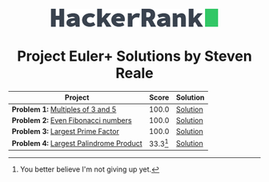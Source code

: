 <!-- Concept and Inspiration by Jerry Balderas ( https://github.com/midnjerry/HackerRank )-->

<p align="center"> <a href = "https://www.hackerrank.com/StevenMReale"><img src = "hackerrank_logo.png"></a> </p>
<h1 align = "center">Project Euler+ Solutions by Steven Reale</h2>


| Project                                                                                                         | Score  | Solution |
|-----------------------------------------------------------------------------------------------------------------|--------| --- |
| **Problem 1:** [Multiples of 3 and 5](https://www.hackerrank.com/contests/projecteuler/challenges/euler001/)    | 100.0 | [Solution](https://github.com/StevenReale/hacker-rank/blob/66f0d5c1ce6b0f2c06cba669867d3663817e6068/src/steven/reale/EulerExercise001.java) |
| **Problem 2:** [Even Fibonacci numbers](https://www.hackerrank.com/contests/projecteuler/challenges/euler002//) | 100.0 | [Solution](https://github.com/StevenReale/hacker-rank/blob/66f0d5c1ce6b0f2c06cba669867d3663817e6068/src/steven/reale/EulerExercise002.java) |
| **Problem 3:** [Largest Prime Factor](https://www.hackerrank.com/contests/projecteuler/challenges/euler003/)    | 100.0 | [Solution](https://github.com/StevenReale/hacker-rank/blob/66f0d5c1ce6b0f2c06cba669867d3663817e6068/src/steven/reale/EulerExercise003.java) |
| **Problem 4:** [Largest Palindrome Product](https://www.hackerrank.com/contests/projecteuler/challenges/euler003/)    | 33.3[^1] | [Solution](https://github.com/StevenReale/hacker-rank/blob/181333ac7f8eda8368e2c74e0c3dc1a6854b9bab/src/steven/reale/EulerExercise004.java) |

[^1]: You better believe I'm not giving up yet.

